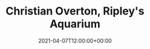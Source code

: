 ---
templateKey: event
id: DD2B1AF4-67F1-4861-5D6A-412A9339F7EC
date: 2021-04-07T12:00:00+00:00
eventTime: '12:00 pm'
title: "Christian Overton, Ripley's Aquarium"
artist: Christian Overton
city: Toronto
venue: Ripley's Aquarium
group: Tim Shia
guests: Tim Shia
---